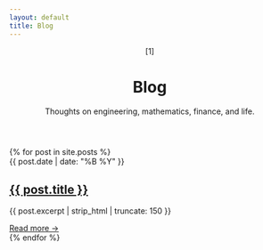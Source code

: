 ```yaml
---
layout: default
title: Blog
---
```


<header class="page-header">
    <span class="page-marker">[1]</span>
    <h1>Blog</h1>
    <p class="intro">Thoughts on engineering, mathematics, finance, and life.</p>
</header>

<section class="blog-posts">
    {% for post in site.posts %}
    <article class="blog-post-item">
        <div class="post-date">{{ post.date | date: "%B %Y" }}</div>
        <h2 class="post-title"><a href="{{ post.url | relative_url }}">{{ post.title }}</a></h2>
        <p class="post-excerpt">{{ post.excerpt | strip_html | truncate: 150 }}</p>
        <a href="{{ post.url | relative_url }}" class="read-more">Read more →</a>
    </article>
    {% endfor %}
</section>
